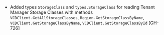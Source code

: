 * Added types `StorageClass` and `types.StorageClass` for reading Tenant Manager Storage Classes with methods
  `VCDClient.GetAllStorageClasses`, `Region.GetStorageClassByName`, `VCDClient.GetStorageClassByName`,
  `VCDClient.GetStorageClassById` [GH-726]
